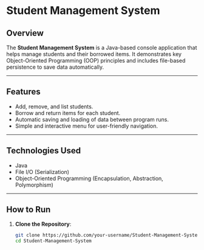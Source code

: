# Student Management System

## Overview
The **Student Management System** is a Java-based console application that helps manage students and their borrowed items. It demonstrates key Object-Oriented Programming (OOP) principles and includes file-based persistence to save data automatically.

---

## Features
- Add, remove, and list students.
- Borrow and return items for each student.
- Automatic saving and loading of data between program runs.
- Simple and interactive menu for user-friendly navigation.

---

## Technologies Used
- Java
- File I/O (Serialization)
- Object-Oriented Programming (Encapsulation, Abstraction, Polymorphism)

---

## How to Run
1. **Clone the Repository**:
   ```bash
   git clone https://github.com/your-username/Student-Management-System.git
   cd Student-Management-System
